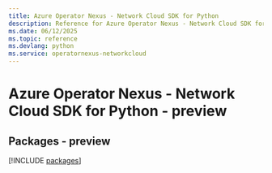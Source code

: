 ```yaml
---
title: Azure Operator Nexus - Network Cloud SDK for Python
description: Reference for Azure Operator Nexus - Network Cloud SDK for Python
ms.date: 06/12/2025
ms.topic: reference
ms.devlang: python
ms.service: operatornexus-networkcloud
---
```

# Azure Operator Nexus - Network Cloud SDK for Python - preview
## Packages - preview
[!INCLUDE [packages](operator-nexus---network-cloud-index.md)]